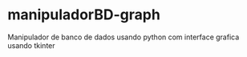 # manipuladorBD-graph
 Manipulador de banco de dados usando python com interface grafica usando tkinter
